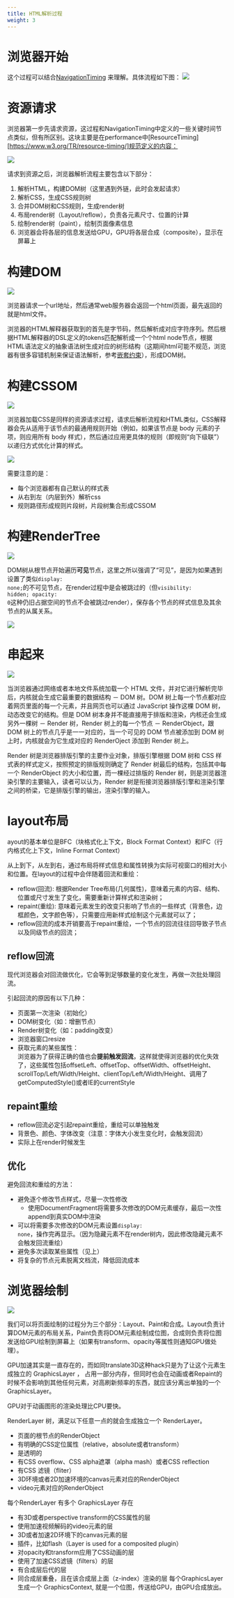 ```yaml
---
title: HTML解析过程
weight: 3
---
```


# 浏览器开始
这个过程可以结合[NavigationTiming](https://www.w3.org/TR/navigation-timing/#sec-navigation-info-interface) 来理解。具体流程如下图：
![](/images/posts/2022-11-24-23-51-29.png)

# 资源请求

浏览器第一步先请求资源，这过程和NavigationTiming中定义的一些关键时间节点类似，但有所区别。这块主要是在performance中[ResourceTiming][https://www.w3.org/TR/resource-timing/]规范定义的内容：

![](/images/posts/2022-11-24-23-54-15.png)

请求到资源之后，浏览器解析流程主要包含以下部分：

  1. 解析HTML，构建DOM树（这里遇到外链，此时会发起请求）
  2. 解析CSS，生成CSS规则树
  3. 合并DOM树和CSS规则，生成render树
  4. 布局render树（Layout/reflow），负责各元素尺寸、位置的计算
  5. 绘制render树（paint），绘制页面像素信息
  6. 浏览器会将各层的信息发送给GPU，GPU将各层合成（composite），显示在屏幕上


# 构建DOM

![](/images/posts/2022-11-24-23-54-58.png)
  
浏览器请求一个url地址，然后通常web服务器会返回一个html页面，最先返回的就是html文件。
  
浏览器的HTML解释器获取到的首先是字节码，然后解析成对应字符序列。然后根据HTML解释器的DSL定义的tokens匹配解析成一个个html node节点，根据HTML语法定义的抽象语法树生成对应的树形结构（这期间html可能不规范，浏览器有很多容错机制来保证语法解析，参考<a href="https://www.f2e123.com/html5css3/2214.html">嵌套约束</a>），形成DOM树。
  
# 构建CSSOM
![](/images/posts/2022-11-24-23-55-38.png)  

浏览器加载CSS是同样的资源请求过程，请求后解析流程和HTML类似，CSS解释器会先从适用于该节点的最通用规则开始（例如，如果该节点是 body 元素的子项，则应用所有 body 样式），然后通过应用更具体的规则（即规则“向下级联”）以递归方式优化计算的样式。

![](/images/posts/2022-11-24-23-56-02.png)

需要注意的是：
- 每个浏览器都有自己默认的样式表
- 从右到左（内层到外）解析css
- 规则路径形成规则片段树，片段树集合形成CSSOM
  
# 构建RenderTree
  ![](/images/posts/2022-11-24-23-58-03.png)

DOM树从根节点开始遍历<strong>可见</strong>节点，这里之所以强调了“可见”，是因为如果遇到设置了类似<code>display: none;</code>的不可见节点，在render过程中是会被跳过的（但<code>visibility: hidden; opacity: 0</code>这种仍旧占据空间的节点不会被跳过render），保存各个节点的样式信息及其余节点的从属关系。

![](/images/posts/2022-11-24-23-59-20.png)
  
# 串起来

![](/images/posts/2022-11-25-00-00-23.png)

当浏览器通过网络或者本地文件系统加载一个 HTML 文件，并对它进行解析完毕后，内核就会生成它最重要的数据结构 － DOM 树。DOM 树上每一个节点都对应着网页里面的每一个元素，并且网页也可以通过 JavaScript 操作这棵 DOM 树，动态改变它的结构。但是 DOM 树本身并不能直接用于排版和渲染，内核还会生成另外一棵树 － Render 树，Render 树上的每一个节点 － RenderObject，跟 DOM 树上的节点几乎是一一对应的，当一个可见的 DOM 节点被添加到 DOM 树上时，内核就会为它生成对应的 RenderOject 添加到 Render 树上。
  
Render 树是浏览器排版引擎的主要作业对象，排版引擎根据 DOM 树和 CSS 样式表的样式定义，按照预定的排版规则确定了 Render 树最后的结构，包括其中每一个 RenderObject 的大小和位置，而一棵经过排版的 Render 树，则是浏览器渲染引擎的主要输入，读者可以认为，Render 树是衔接浏览器排版引擎和渲染引擎之间的桥梁，它是排版引擎的输出，渲染引擎的输入。

# layout布局

ayout的基本单位是BFC（块格式化上下文，Block Format Context）和IFC（行内格式化上下文，Inline Format Context）

从上到下，从左到右，通过布局将样式信息和属性转换为实际可视窗口的相对大小和位置。在layout的过程中会伴随着回流和重绘：
 - reflow(回流): 根据Render Tree布局(几何属性)，意味着元素的内容、结构、位置或尺寸发生了变化，需要重新计算样式和渲染树；
- repaint(重绘): 意味着元素发生的改变只影响了节点的一些样式（背景色，边框颜色，文字颜色等），只需要应用新样式绘制这个元素就可以了；
- reflow回流的成本开销要高于repaint重绘，一个节点的回流往往回导致子节点以及同级节点的回流；

## reflow回流
现代浏览器会对回流做优化，它会等到足够数量的变化发生，再做一次批处理回流。

引起回流的原因有以下几种：
- 页面第一次渲染（初始化）
- DOM树变化（如：增删节点）
- Render树变化（如：padding改变）
- 浏览器窗口resize
- 获取元素的某些属性：<br /> 浏览器为了获得正确的值也会<strong>提前触发回流</strong>，这样就使得浏览器的优化失效了，这些属性包括offsetLeft、offsetTop、offsetWidth、offsetHeight、 scrollTop/Left/Width/Height、clientTop/Left/Width/Height、调用了getComputedStyle()或者IE的currentStyle
  
## repaint重绘
  
- reflow回流必定引起repaint重绘，重绘可以单独触发
- 背景色、颜色、字体改变（注意：字体大小发生变化时，会触发回流）
- 实际上在render时候发生

  
## 优化
  
避免回流和重绘的方法：
- 避免逐个修改节点样式，尽量一次性修改
  - 使用DocumentFragment将需要多次修改的DOM元素缓存，最后一次性append到真实DOM中渲染
- 可以将需要多次修改的DOM元素设置<code>display: none</code>，操作完再显示。（因为隐藏元素不在render树内，因此修改隐藏元素不会触发回流重绘）
- 避免多次读取某些属性（见上）
- 将复杂的节点元素脱离文档流，降低回流成本

# 浏览器绘制
![](/images/posts/2022-11-25-00-04-50.png)

我们可以将页面绘制的过程分为三个部分：Layout、Paint和合成。Layout负责计算DOM元素的布局关系，Paint负责将DOM元素绘制成位图，合成则负责将位图发送给GPU绘制到屏幕上（如果有transform、opacity等属性则通知GPU做处理）。

GPU加速其实是一直存在的，而如同translate3D这种hack只是为了让这个元素生成独立的 GraphicsLayer ， 占用一部分内存，但同时也会在动画或者Repaint的时候不会影响到其他任何元素，对高刷新频率的东西，就应该分离出单独的一个 GraphicsLayer。

GPU对于动画图形的渲染处理比CPU要快。

RenderLayer 树，满足以下任意一点的就会生成独立一个 RenderLayer。
- 页面的根节点的RenderObject
- 有明确的CSS定位属性（relative，absolute或者transform）
- 是透明的
- 有CSS overflow、CSS alpha遮罩（alpha mash）或者CSS reflection
- 有CSS 滤镜（fliter）
- 3D环境或者2D加速环境的canvas元素对应的RenderObject
- video元素对应的RenderObject

每个RenderLayer 有多个 GraphicsLayer 存在
- 有3D或者perspective transform的CSS属性的层
- 使用加速视频解码的video元素的层
- 3D或者加速2D环境下的canvas元素的层
- 插件，比如flash（Layer is used for a composited plugin）
- 对opacity和transform应用了CSS动画的层
- 使用了加速CSS滤镜（filters）的层
- 有合成层后代的层
- 同合成层重叠，且在该合成层上面（z-index）渲染的层
每个GraphicsLayer 生成一个 GraphicsContext, 就是一个位图，传送给GPU，由GPU合成放出。

